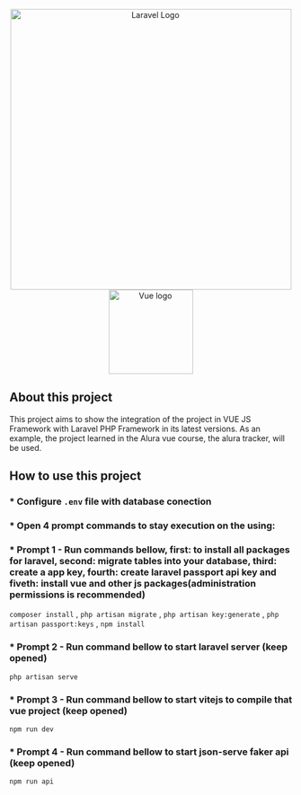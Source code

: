 <p align="center">
    <a href="https://laravel.com" target="_blank"><img src="https://raw.githubusercontent.com/laravel/art/master/logo-lockup/5%20SVG/2%20CMYK/1%20Full%20Color/laravel-logolockup-cmyk-red.svg" width="500" alt="Laravel Logo"></a>
<a href="https://vuejs.org" target="_blank" rel="noopener noreferrer"><img width="150" src="https://vuejs.org/images/logo.png" alt="Vue logo"></a> </p>

## About this project

This project aims to show the integration of the project in VUE JS Framework with Laravel PHP Framework in its latest versions.
As an example, the project learned in the Alura vue course, the alura tracker, will be used.

## How to use this project

###  * Configure ```.env``` file with database conection

###  * Open 4 prompt commands to stay execution on the using:

###  * Prompt 1 - Run commands bellow, first: to install all packages for laravel, second: migrate tables into your database, third: create a app key, fourth: create laravel passport api key and fiveth: install vue and other js packages(administration permissions is recommended)
```composer install```
,
```php artisan migrate```
,
```php artisan key:generate```
,
```php artisan passport:keys```
,
```npm install```
### * Prompt 2 - Run command bellow to start laravel server (keep opened)
```php artisan serve```
### * Prompt 3 - Run command bellow to start vitejs to compile that vue project (keep opened)
```npm run dev```
### * Prompt 4 - Run command bellow to start json-serve faker api (keep opened)
```npm run api```

